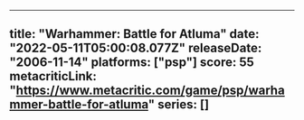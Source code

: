 
---
title: "Warhammer: Battle for Atluma"
date: "2022-05-11T05:00:08.077Z"
releaseDate: "2006-11-14"
platforms: ["psp"]
score: 55
metacriticLink: "https://www.metacritic.com/game/psp/warhammer-battle-for-atluma"
series: []
---
